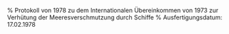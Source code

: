 % Protokoll von 1978 zu dem Internationalen Übereinkommen von 1973 zur Verhütung der Meeresverschmutzung durch Schiffe
% Ausfertigungsdatum: 17.02.1978
 